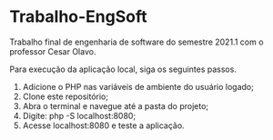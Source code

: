 # Trabalho-EngSoft
Trabalho final de engenharia de software do semestre 2021.1 com o professor Cesar Olavo.

Para execução da aplicação local, siga os seguintes passos.
1) Adicione o PHP nas variáveis de ambiente do usuário logado;
2) Clone este repositório;
3) Abra o terminal e navegue até a pasta do projeto;
4) Digite: php -S localhost:8080;
5) Acesse localhost:8080 e teste a aplicação.
